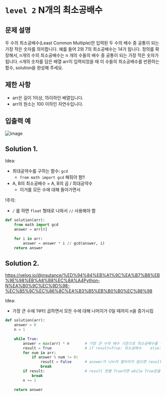 # `level 2` N개의 최소공배수

## 문제 설명
두 수의 최소공배수(Least Common Multiple)란 입력된 두 수의 배수 중 공통이 되는 가장 작은 숫자를 의미합니다. 예를 들어 2와 7의 최소공배수는 14가 됩니다. 정의를 확장해서, n개의 수의 최소공배수는 n 개의 수들의 배수 중 공통이 되는 가장 작은 숫자가 됩니다. n개의 숫자를 담은 배열 arr이 입력되었을 때 이 수들의 최소공배수를 반환하는 함수, solution을 완성해 주세요.

## 제한 사항
- arr은 길이 1이상, 15이하인 배열입니다.
- arr의 원소는 100 이하인 자연수입니다.

## 입출력 예
![image](https://github.com/ultimate-mj/Coding-test-practice/assets/122213470/02c9bd5b-356f-43d6-92c0-b26089f634c9)

## Solution 1.

Idea:
- 최대공약수를 구하는 함수: `gcd`
  + `from math import gcd` 해줘야 함!!
- A, B의 최소공배수 = A, B의 곱 / 최대공약수
  + 이거를 모든 수에 대해 돌아가면서

!주의: 
- `/` 를 하면 `float` 형태로 나와서 `//` 사용해야 함

```python
def solution(arr):
    from math import gcd
    answer = arr[0]
    
    for i in arr:
        answer = answer * i // gcd(answer, i)
    return answer
```


## Solution 2.
https://velog.io/@insutance/%ED%94%84%EB%A1%9C%EA%B7%B8%EB%9E%98%EB%A8%B8%EC%8A%A4Python-N%EA%B0%9C%EC%9D%98-%EC%B5%9C%EC%86%8C%EA%B3%B5%EB%B0%B0%EC%88%98

Idea:
- 가장 큰 수에 1부터 곱하면서 모든 수에 대해 나머지가 0일 때까지 n을 증가시킴

```python
def solution(arr):
    answer = 0
    n = 1                           
    
    while True:
        answer = max(arr) * n       # 가장 큰 수의 배수 기준으로 최소공배수를 구함.
        result = True               # if result=True: 최소공배수    else: 최소공배수가 아님
        for num in arr:
            if answer % num != 0:   
                result = False      # answer가 나누어 떨어지지 않으면 result=False로 변경 후 break
                break
        if result:                  # result 판별 True이면 while True문을 빠져나옴
            break                   
        n += 1
        
    return answer
```
